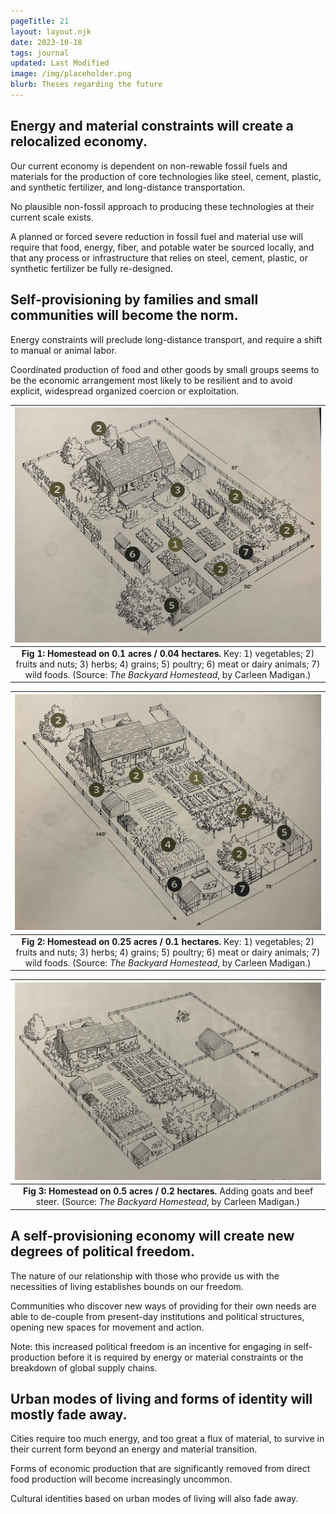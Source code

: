 ```yaml
---
pageTitle: 21
layout: layout.njk
date: 2023-10-18
tags: journal
updated: Last Modified
image: /img/placeholder.png
blurb: Theses regarding the future
---
```


## Energy and material constraints will create a relocalized economy.

Our current economy is dependent on non-rewable fossil fuels and materials for the production of core technologies like steel, cement, plastic, and synthetic fertilizer, and long-distance transportation.

No plausible non-fossil approach to producing these technologies at their current scale exists.

A planned or forced severe reduction in fossil fuel and material use will require that food, energy, fiber, and potable water be sourced locally, and that any process or infrastructure that relies on steel, cement, plastic, or synthetic fertilizer be fully re-designed.

## Self-provisioning by families and small communities will become the norm.

Energy constraints will preclude long-distance transport, and require a shift to manual or animal labor.

Coordinated production of food and other goods by small groups seems to be the economic arrangement most likely to be resilient and to avoid explicit, widespread organized coercion or exploitation. 

| [![](/img/journal/self_tenth.jpg)](/img/journal/self_tenth.jpg) |
|:--:|
| **Fig 1: Homestead on 0.1 acres / 0.04 hectares.** Key: 1) vegetables; 2) fruits and nuts; 3) herbs; 4) grains; 5) poultry; 6) meat or dairy animals; 7) wild foods.  (Source: _The Backyard Homestead_, by Carleen Madigan.) |


| [![](/img/journal/self_quarter.jpg)](/img/journal/self_quarter.jpg) |
|:--:|
| **Fig 2: Homestead on 0.25 acres / 0.1 hectares.** Key: 1) vegetables; 2) fruits and nuts; 3) herbs; 4) grains; 5) poultry; 6) meat or dairy animals; 7) wild foods.  (Source: _The Backyard Homestead_, by Carleen Madigan.)  |


| [![](/img/journal/self_half.jpg)](/img/journal/self_half.jpg) |
|:--:|
| **Fig 3: Homestead on 0.5 acres / 0.2 hectares.** Adding goats and beef steer. (Source: _The Backyard Homestead_, by Carleen Madigan.) |

## A self-provisioning economy will create new degrees of political freedom.

The nature of our relationship with those who provide us with the necessities of living establishes bounds on our freedom.

Communities who discover new ways of providing for their own needs are able to de-couple from present-day institutions and political structures, opening new spaces for movement and action.

Note: this increased political freedom is an incentive for engaging in self-production before it is required by energy or material constraints or the breakdown of global supply chains.

## Urban modes of living and forms of identity will mostly fade away.

Cities require too much energy, and too great a flux of material, to survive in their current form beyond an energy and material transition.  

Forms of economic production that are significantly removed from direct food production will become increasingly uncommon.

Cultural identities based on urban modes of living will also fade away.
  

 








 


  
    

